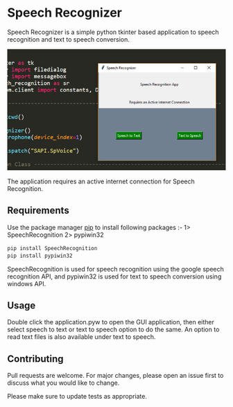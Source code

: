 # Speech Recognizer

Speech Recognizer is a simple python tkinter based application to speech recognition and text to speech conversion.

![Alt text](app.png?raw=true "Speech Recognizer")

The application requires an active internet connection for Speech Recognition.

## Requirements

Use the package manager [pip](https://pip.pypa.io/en/stable/) to install following packages :-
1> SpeechRecognition
2> pypiwin32

```bash
pip install SpeechRecognition
pip install pypiwin32
```

SpeechRecognition is used for speech recognition using the google speech recognition API, and pypiwin32 is used for text to speech conversion using windows API.

## Usage

Double click the application.pyw to open the GUI application, then either select speech to text or text to speech option to do the same. An option to read text files is also available under text to speech.


## Contributing
Pull requests are welcome. For major changes, please open an issue first to discuss what you would like to change.

Please make sure to update tests as appropriate.
